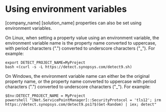 # Using environment variables

[company_name] [solution_name] properties can also be set using environment variables.

On Linux, when setting a property value using an environment variable, the environment variable name
is the property name converted to uppercase, with period characters (".") converted to underscore
characters ("_"). For example:
```
export DETECT_PROJECT_NAME=MyProject
bash <(curl -s -L https://detect.synopsys.com/detect9.sh)
```

On Windows, the environment variable name can either be the original property
name, or the property name converted to uppercase with period characters (".") converted to underscore
characters ("_"). For example:
```
$Env:DETECT_PROJECT_NAME = MyProject
powershell "[Net.ServicePointManager]::SecurityProtocol = 'tls12'; irm https://detect.synopsys.com/detect9.ps1?$(Get-Random) | iex; detect"
```
